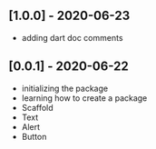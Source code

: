 ## [1.0.0] - 2020-06-23

* adding dart doc comments

## [0.0.1] - 2020-06-22

* initializing the package
* learning how to create a package
* Scaffold
* Text
* Alert
* Button
